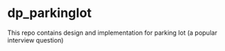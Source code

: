 # dp_parkinglot
This repo contains design and implementation for parking lot (a popular interview question)
